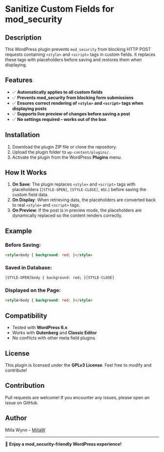 # Sanitize Custom Fields for mod_security

## Description
This WordPress plugin prevents `mod_security` from blocking HTTP POST requests containing `<style>` and `<script>` tags in custom fields. It replaces these tags with placeholders before saving and restores them when displaying.

## Features
- ✅ **Automatically applies to all custom fields**
- ✅ **Prevents mod_security from blocking form submissions**
- ✅ **Ensures correct rendering of `<style>` and `<script>` tags when displaying posts**
- ✅ **Supports live preview of changes before saving a post**
- ✅ **No settings required – works out of the box**

## Installation
1. Download the plugin ZIP file or clone the repository.
2. Upload the plugin folder to `wp-content/plugins/`.
3. Activate the plugin from the WordPress **Plugins** menu.

## How It Works
1. **On Save**: The plugin replaces `<style>` and `<script>` tags with placeholders (`[STYLE-OPEN]`, `[STYLE-CLOSE]`, etc.) before saving the custom field data.
2. **On Display**: When retrieving data, the placeholders are converted back to real `<style>` and `<script>` tags.
3. **On Preview**: If the post is in preview mode, the placeholders are dynamically replaced so the content renders correctly.

## Example
### Before Saving:
```html
<style>body { background: red; }</style>
```

### Saved in Database:
```html
[STYLE-OPEN]body { background: red; }[STYLE-CLOSE]
```

### Displayed on the Page:
```html
<style>body { background: red; }</style>
```

## Compatibility
- Tested with **WordPress 6.x**
- Works with **Gutenberg** and **Classic Editor**
- No conflicts with other meta field plugins

## License
This plugin is licensed under the **GPLv3 License**. Feel free to modify and contribute!

## Contribution
Pull requests are welcome! If you encounter any issues, please open an issue on GitHub.

## Author
Milla Wynn – [MillaW](https://github.com/millaw)

---

🚀 **Enjoy a mod_security-friendly WordPress experience!**


